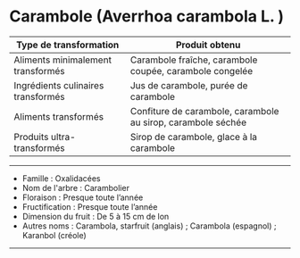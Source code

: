 # Carambole  (Averrhoa carambola L. )

| **Type de transformation**         | **Produit obtenu**                                           |
| ---------------------------------- | ------------------------------------------------------------ |
| Aliments minimalement transformés  | Carambole fraîche, carambole coupée, carambole congelée      |
| Ingrédients culinaires transformés | Jus de carambole, purée de carambole                         |
| Aliments transformés               | Confiture de carambole, carambole au sirop, carambole séchée |
| Produits ultra-transformés         | Sirop de carambole, glace à la carambole                     |

---

- Famille : Oxalidacées
- Nom de l'arbre : Carambolier
- Floraison : Presque toute l’année
- Fructification : Presque toute l’année
- Dimension du fruit : De 5 à 15 cm de lon
- Autres noms : Carambola, starfruit (anglais) ; Carambola (espagnol) ; Karanbol (créole)

---
